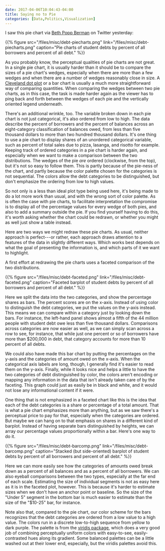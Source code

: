 ```yaml
---
date: 2017-04-06T10:04:43-04:00
title: Saying no to Pie
categories: [Data,Politics,Visualization]
---
```


I saw this pie chart via [Beth Popp Berman](https://twitter.com/epopppp) on Twitter yesterday:

{{% figure src="/files/misc/debt-piecharts.png" link="/files/misc/debt-piecharts.png" caption="Pie charts of student debts by percent of all borrowers and percent of all debt." %}}

As you probably know, the perceptual qualities of pie charts are not great. In a single pie chart, it is usually harder than it should be to compare the sizes of a pie chart's wedges, especially when there are more than a few wedges and when there are a number of wedges reasonably close in size. A [Cleveland dot plot](http://uc-r.github.io/cleveland-dot-plots) or a bar chart is usually a much more straightforward way of comparing quantities. When comparing the wedges between two pie charts, as in this case, the task is made harder again as the viewer has to ping back and forth between the wedges of each pie and the vertically oriented legend underneath. 

There's an additional wrinkle, too. The variable broken down in each
pie chart is not just categorical, it's also ordered from low to high.
The data describe the percent of borrowers and the percent of balances
across an eight-category classification of balances owed, from less
than five thousand dollars to more than two hundred thousand dollars.
It's one thing to use a pie chart to display shares of an unordered
categorical variable, such as percent of total sales due to pizza,
lasanga, and risotto for example. Keeping track of ordered categories
in a pie chart is harder again, and especially when we want to make a
comparison between the two distributions. The wedges of the pie *are*
ordered (clockwise, from the top), but it's not so easy to follow
them. This is partly because of the pie-ness of the chart, and partly
because the color palette chosen for the categories is not sequential.
The colors allow the debt categories to be distinguished, but don't
emphasize the ordering from low to high values.

So not only is a less than ideal plot type being used here, it's being made to do a lot more work than usual, and with the wrong sort of color palette. As is often the case with pie charts, to facilitate interpretation the compromise is to display all of the percentage values for every wedge of both pies, and also to add a summary outside the pie. If you find yourself having to do this, it's worth asking whether the chart could be redrawn, or whether you might as well just show a table instead. 

Here are two ways we might redraw these pie charts. As usual, neither
approach is perfect---or rather, each approach draws attention to a
features of the data in slightly different ways. Which works best
depends on what the goal of presenting the information is, and which
parts of it we want to highlight.

A first effort at redrawing the pie charts uses a faceted comparison of the two distributions. 

{{% figure src="/files/misc/debt-faceted.png" link="/files/misc/debt-faceted.png" caption="Faceted barplot of student debts by percent of all borrowers and percent of all debt." %}}

Here we split the data into the two categories, and show the percentage shares as bars. The percent scores are on the x-axis. Instead of using color to distinguish the debt categories, we put the values on the y-axis instead. This means we can compare within a category just by looking down the bars. For instance, the left-hand panel shows almost a fifth of the 44 million people with student debt owe less than five thousand dollars. Comparisons across categories are now easier as well, as we can simply scan across a row to see, for instance, that while just one percent or so of borrowers have more than $200,000 in debt, that category accounts for more than 10 percent of all debts. 

We could also have made this bar chart by putting the percentages on the y-axis and the categories of amount owed on the x-axis. When the categorical axis labels are long, though, I generally find it's easier to read them on the y-axis. Finally, while it looks nice and helps a little to have the two categories of debt distinguished by color, the colors aren't encoding or mapping any information in the data that isn't already taken care of by the faceting. This graph could just as easily be in black and white, and it would not lose any informational content if it were. 

One thing that is not emphasized in a faceted chart like this is the idea that each of the debt categories is a share or percentage of a total amount. That is what a pie chart emphasizes more than anything, but as we saw there's a perceptual price to pay for that, especially when the categories are ordered. But maybe we can hang on to that emphasis on shares in a different kind of barplot. Instead of having separate bars distinguished by heights, we can array our percentage values proportionally within a bar. Here's one way to do it. 

{{% figure src="/files/misc/debt-barcomp.png" link="/files/misc/debt-barcomp.png" caption="Stacked (but side-oriented) barplot of student debts by percent of all borrowers and percent of all debt." %}}

Here we can more easily see how the categories of amounts owed break down as a percent of all balances and as a percent of all borrowers. We can also eyeball comparisons between the two types, especially at the far end of each scale. Estimating the size of individual segments is not as easy here as it is in the faceted plot, however. This is because it's harder to estimate sizes when we don't have an anchor point or baseline. So the size of the "Under 5" segment in the bottom bar is much easier to estimate than the size of the "$10-25" bar, for instance. 

Note also that, compared to the pie chart, our color scheme for the bars recognizes that the debt categories are ordered from a low value to a high value. The colors run in a discrete low-to-high sequence from yellow to dark purple. The palette is from the [viridis package](https://cran.r-project.org/web/packages/viridis/vignettes/intro-to-viridis.html), which does a very good job of combining perceptually uniform colors with easy-to-see, easily-contrasted hues along its gradient. Some balanced palettes can be a little washed out at their lower end, especially, but the viridis palettes avoid this.


